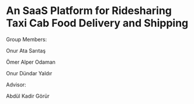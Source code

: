 # An SaaS Platform for Ridesharing Taxi Cab Food Delivery and Shipping
Group Members:

 Onur Ata Sarıtaş

 Ömer Alper Odaman

 Onur Dündar Yaldır


Advisor: 

 Abdül Kadir Görür
